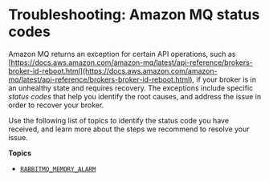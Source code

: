 # Troubleshooting: Amazon MQ status codes<a name="troubleshooting-status-codes"></a>

 Amazon MQ returns an exception for certain API operations, such as [https://docs.aws.amazon.com/amazon-mq/latest/api-reference/brokers-broker-id-reboot.html](https://docs.aws.amazon.com/amazon-mq/latest/api-reference/brokers-broker-id-reboot.html), if your broker is in an unhealthy state and requires recovery\. The exceptions include specific *status codes* that help you identify the root causes, and address the issue in order to recover your broker\. 

Use the following list of topics to identify the status code you have received, and learn more about the steps we recommend to resolve your issue\.

**Topics**
+ [`RABBITMQ_MEMORY_ALARM`](troubleshooting-status-codes-rabbitmq-memory-alarm.md)